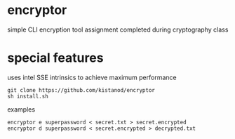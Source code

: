 # encryptor
simple CLI encryption tool
assignment completed during cryptography class
# special features
uses intel SSE intrinsics to achieve maximum performance

```
git clone https://github.com/kistanod/encryptor
sh install.sh
```
examples
```
encryptor e superpassword < secret.txt > secret.encrypted
encryptor d superpassword < secret.encrypted > decrypted.txt
```
